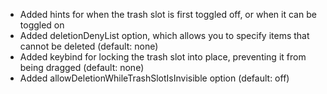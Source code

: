 - Added hints for when the trash slot is first toggled off, or when it can be toggled on
- Added deletionDenyList option, which allows you to specify items that cannot be deleted (default: none)
- Added keybind for locking the trash slot into place, preventing it from being dragged (default: none)
- Added allowDeletionWhileTrashSlotIsInvisible option (default: off)
